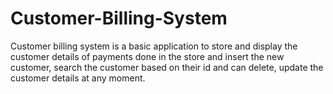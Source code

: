 # Customer-Billing-System
Customer billing system is a basic application to store and display the customer details of payments done in the store and insert the new customer, search the customer based on their id and can delete, update the customer details at any moment.
